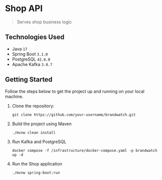 # Shop API

> Serves shop business logic

## Technologies Used

- Java `17`
- Spring Boot `3.1.0`
- PostgreSQL `42.6.0`
- Apache Kafka `3.0.7`

## Getting Started

Follow the steps below to get the project up and running on your local machine.

1. Clone the repository:

   ```shell
   git clone https://github.com/your-username/brandwatch.git
   
2. Build the project using Maven

   ```shell 
   ./mvnw clean install

3. Run Kafka and PostgreSQL

    ```shell 
    docker compose -f /infrastructure/docker-compose.yaml -p brandwatch up -d
   
4. Run the Shop application

    ```shell 
   ./mvnw spring-boot:run
